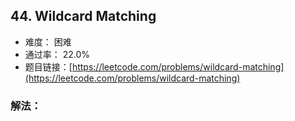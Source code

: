 ## 44. Wildcard Matching


- 难度： 困难
- 通过率： 22.0%
- 题目链接：[https://leetcode.com/problems/wildcard-matching](https://leetcode.com/problems/wildcard-matching)



### 解法：